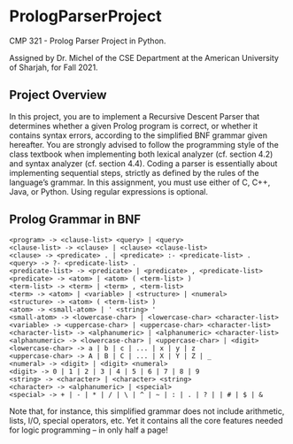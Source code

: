 # PrologParserProject
 CMP 321 - Prolog Parser Project in Python.
 
 Assigned by Dr. Michel of the CSE Department at the American University of Sharjah, for Fall 2021.
 
## Project Overview
In this project, you are to implement a Recursive Descent Parser that determines whether a given Prolog program is correct, or whether it contains syntax errors, according to the simplified BNF grammar given hereafter. You are strongly advised to follow the programming style of the class textbook when implementing both lexical analyzer (cf. section 4.2) and syntax analyzer (cf. section 4.4). Coding a parser is essentially about implementing sequential steps, strictly as defined by the rules of the language’s grammar. In this assignment, you must use either of C, C++, Java, or Python. Using regular expressions is optional.

## Prolog Grammar in BNF
    <program> -> <clause-list> <query> | <query>
    <clause-list> -> <clause> | <clause> <clause-list>
    <clause> -> <predicate> . | <predicate> :- <predicate-list> .
    <query> -> ?- <predicate-list> .
    <predicate-list> -> <predicate> | <predicate> , <predicate-list>
    <predicate> -> <atom> | <atom> ( <term-list> )
    <term-list> -> <term> | <term> , <term-list>
    <term> -> <atom> | <variable> | <structure> | <numeral>
    <structure> -> <atom> ( <term-list> )
    <atom> -> <small-atom> | ' <string> '
    <small-atom> -> <lowercase-char> | <lowercase-char> <character-list>
    <variable> -> <uppercase-char> | <uppercase-char> <character-list>
    <character-list> -> <alphanumeric> | <alphanumeric> <character-list>
    <alphanumeric> -> <lowercase-char> | <uppercase-char> | <digit>
    <lowercase-char> -> a | b | c | ... | x | y | z
    <uppercase-char> -> A | B | C | ... | X | Y | Z | _
    <numeral> -> <digit> | <digit> <numeral>
    <digit> -> 0 | 1 | 2 | 3 | 4 | 5 | 6 | 7 | 8 | 9
    <string> -> <character> | <character> <string>
    <character> -> <alphanumeric> | <special>
    <special> -> + | - | * | / | \ | ^ | ~ | : | . | ? | | # | $ | & 

Note that, for instance, this simplified grammar does not include arithmetic, lists, I/O, special operators, etc. Yet it contains all the core features needed for logic programming – in only half a page!

 

